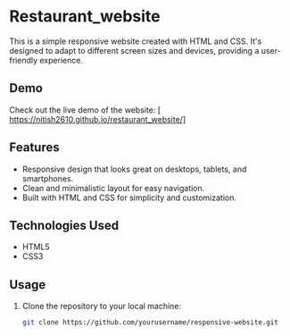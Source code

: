# Restaurant_website

This is a simple responsive website created with HTML and CSS. It's designed to adapt to different screen sizes and devices, providing a user-friendly experience.

## Demo

Check out the live demo of the website: [ https://nitish2610.github.io/restaurant_website/]

## Features

- Responsive design that looks great on desktops, tablets, and smartphones.
- Clean and minimalistic layout for easy navigation.
- Built with HTML and CSS for simplicity and customization.

## Technologies Used

- HTML5
- CSS3

## Usage

1. Clone the repository to your local machine:

   ```bash
   git clone https://github.com/yourusername/responsive-website.git
